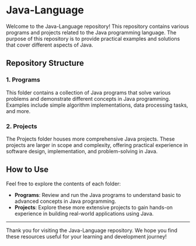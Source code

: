 # Java-Language

Welcome to the Java-Language repository! This repository contains various programs and projects related to the Java programming language. The purpose of this repository is to provide practical examples and solutions that cover different aspects of Java.

## Repository Structure

### 1. Programs
This folder contains a collection of Java programs that solve various problems and demonstrate different concepts in Java programming. Examples include simple algorithm implementations, data processing tasks, and more.

### 2. Projects
The Projects folder houses more comprehensive Java projects. These projects are larger in scope and complexity, offering practical experience in software design, implementation, and problem-solving in Java.

## How to Use
Feel free to explore the contents of each folder:

- **Programs**: Review and run the Java programs to understand basic to advanced concepts in Java programming.
- **Projects**: Explore these more extensive projects to gain hands-on experience in building real-world applications using Java.

---

Thank you for visiting the Java-Language repository. We hope you find these resources useful for your learning and development journey!




